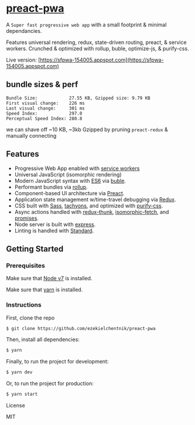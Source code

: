 # [preact-pwa](https://sfpwa-154005.appspot.com)

A `Super fast progressive web app` with a small footprint & minimal dependancies.  

Features universal rendering, redux, state-driven routing, preact, & service workers.  Crunched & optimized with rollup, buble, optimize-js, & purify-css.

Live version: [https://sfpwa-154005.appspot.com](https://sfpwa-154005.appspot.com)

## bundle sizes & perf
```
Bundle Size:            27.55 KB, Gzipped size: 9.79 KB
First visual change:    226 ms
Last visual change:     301 ms
Speed Index:            297.0
Perceptual Speed Index: 280.8
```
we can shave off ~10 KB, ~3kb Gzipped by pruning `preact-redux` & manually connecting

## Features

- Progressive Web App enabled with [service workers](https://developers.google.com/web/fundamentals/getting-started/primers/service-workers)
- Universal JavaScript (isomorphic rendering)
- Modern JavaScript syntax with [ES6](https://github.com/lukehoban/es6features) via [buble](https://buble.surge.sh/guide/).
- Performant bundles via [rollup](http://rollupjs.org/).
- Component-based UI architecture via [Preact](https://preactjs.com/).
- Application state management w/time-travel debugging via [Redux](https://github.com/gaearon/redux).
- CSS built with [Sass](http://sass-lang.com/), [tachyons](http://tachyons.io/), and optimized with [purify-css](https://github.com/purifycss/purifycss).
- Async actions handled with [redux-thunk](https://github.com/gaearon/redux-thunk), [isomorphic-fetch](https://github.com/matthew-andrews/isomorphic-fetch), and [promises](https://developer.mozilla.org/en-US/docs/Web/JavaScript/Reference/Global_Objects/Promise).
- Node server is built with [express](http://expressjs.com/).
- Linting is handled with [Standard](http://standardjs.com/).

## Getting Started

### Prerequisites

Make sure that [Node v7](https://nodejs.org/en/download/releases/) is installed.

Make sure that [yarn](https://github.com/yarnpkg/yarn) is installed.

### Instructions

First, clone the repo

```bash
$ git clone https://github.com/ezekielchentnik/preact-pwa
```

Then, install all dependencies:

```bash
$ yarn
```

Finally, to run the project for development:

```bash
$ yarn dev
```

Or, to run the project for production:

```bash
$ yarn start
```

License

MIT
